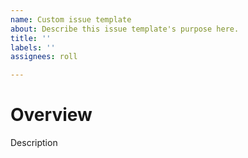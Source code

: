 ```yaml
---
name: Custom issue template
about: Describe this issue template's purpose here.
title: ''
labels: ''
assignees: roll

---
```


# Overview

Description
